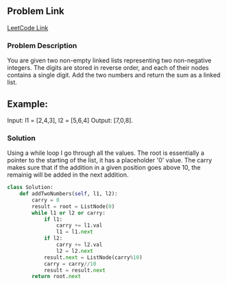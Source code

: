 ## Problem Link

[LeetCode Link](https://leetcode.com/problems/add-two-numbers/)

### Problem Description

You are given two non-empty linked lists representing two non-negative integers. 
The digits are stored in reverse order, and each of their nodes contains a single digit. 
Add the two numbers and return the sum as a linked list.

## Example:
Input: l1 = [2,4,3], l2 = [5,6,4]
Output: [7,0,8].

### Solution

Using a while loop I go through all the values. The root is essentially a pointer to the starting of the list, it has a placeholder '0' value.
The carry makes sure that if the addition in a given position goes above 10, the remainig will be added in the next addition.

```py
class Solution:
    def addTwoNumbers(self, l1, l2):
        carry = 0
        result = root = ListNode(0)
        while l1 or l2 or carry:
            if l1:
                carry += l1.val
                l1 = l1.next
            if l2:
                carry += l2.val
                l2 = l2.next
            result.next = ListNode(carry%10)
            carry = carry//10
            result = result.next
        return root.next
```

